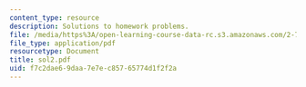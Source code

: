 ```yaml
---
content_type: resource
description: Solutions to homework problems.
file: /media/https%3A/open-learning-course-data-rc.s3.amazonaws.com/2-75-precision-machine-design-fall-2001/f7c2dae69daa7e7ec85765774d1f2f2a_sol2.pdf
file_type: application/pdf
resourcetype: Document
title: sol2.pdf
uid: f7c2dae6-9daa-7e7e-c857-65774d1f2f2a
---
```

